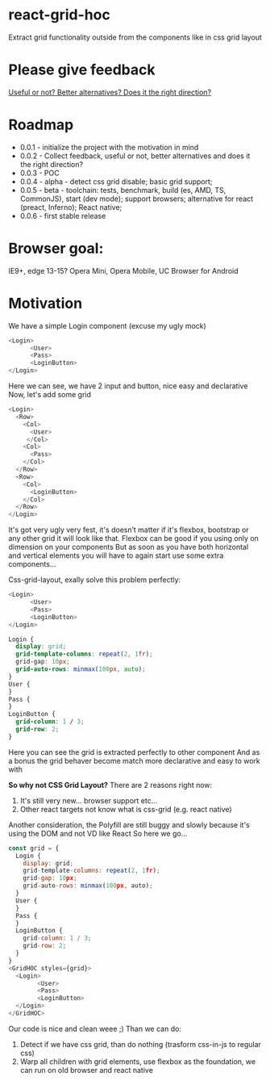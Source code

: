 # react-grid-hoc
Extract grid functionality outside from the components like in css grid layout

# Please give feedback
[Useful or not? Better alternatives? Does it the right direction?](https://github.com/idanilt/react-grid-hoc/issues/1)

# Roadmap
* 0.0.1 - initialize the project with the motivation in mind
* 0.0.2 - Collect feedback, useful or not, better alternatives and does it the right direction?
* 0.0.3 - POC
* 0.0.4 - alpha - detect css grid disable; basic grid support;
* 0.0.5 - beta - toolchain: tests, benchmark, build (es, AMD, TS, CommonJS), start (dev mode); support browsers; alternative for react (preact, Inferno); React native;
* 0.0.6 - first stable release
# Browser goal:
IE9+, edge 13-15? Opera Mini, Opera Mobile, UC Browser for Android

# Motivation
We have a simple Login component (excuse my ugly mock)
```javascript
<Login>
      <User>
      <Pass>
      <LoginButton>
</Login>
```
Here we can see, we have 2 input and button, nice easy and declarative
Now, let's add some grid
```javascript
<Login>
  <Row>
    <Col>
      <User>
     </Col>
    <Col>
      <Pass>
    </Col>
  </Row>
  <Row>
    <Col>
      <LoginButton>
    </Col>
  </Row>
</Login>
```

It's got very ugly very fest, it's doesn’t matter if it's flexbox, bootstrap or any other grid it will look like that.
Flexbox can be good if you using only on dimension on your components 
But as soon as you have both horizontal and vertical elements you will have to again start use some extra components...

Css-grid-layout, exally solve this problem perfectly:
```javascript
<Login>
      <User>
      <Pass>
      <LoginButton>
</Login>
```
```CSS
Login {
  display: grid;
  grid-template-columns: repeat(2, 1fr);
  grid-gap: 10px;
  grid-auto-rows: minmax(100px, auto);
}
User {
}
Pass { 
}
LoginButton {
  grid-column: 1 / 3;
  grid-row: 2;
}
```
Here you can see the grid is extracted perfectly to other component
And as a bonus the grid behaver become match more declarative and easy to work with

**So why not CSS Grid Layout?**
There are 2 reasons right now:
1. It's still very new... browser support etc...
2. Other react targets not know what is css-grid (e.g. react native)

Another consideration, the Polyfill are still buggy and slowly because it's using the DOM and not VD like React
So here we go...

```javascript
const grid = {
  Login {
    display: grid;
    grid-template-columns: repeat(2, 1fr);
    grid-gap: 10px;
    grid-auto-rows: minmax(100px, auto);
  }
  User {
  }
  Pass { 
  }
  LoginButton {
    grid-column: 1 / 3;
    grid-row: 2;
  }
}
<GridHOC styles={grid}>
  <Login>
        <User>
        <Pass>
        <LoginButton>
  </Login>
</GridHOC>
```
Our code is nice and clean weee ;)
Than we can do:
1. Detect if we have css grid, than do nothing (trasform css-in-js to regular css)
2. Warp all children with grid elements, use flexbox as the foundation, we can run on old browser and react native
